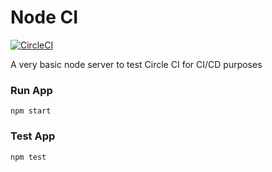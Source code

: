 # Node CI

[![CircleCI](https://circleci.com/gh/severhasan/node-ci.svg?style=shield)](https://circleci.com/gh/severhasan/node-ci)

A very basic node server to test Circle CI for CI/CD purposes

### Run App

`npm start`

### Test App

`npm test`
